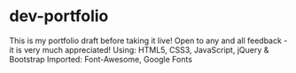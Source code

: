 # dev-portfolio
This is my portfolio draft before taking it live!
Open to any and all feedback - it is very much appreciated!
Using: HTML5, CSS3, JavaScript, jQuery & Bootstrap
Imported: Font-Awesome, Google Fonts
